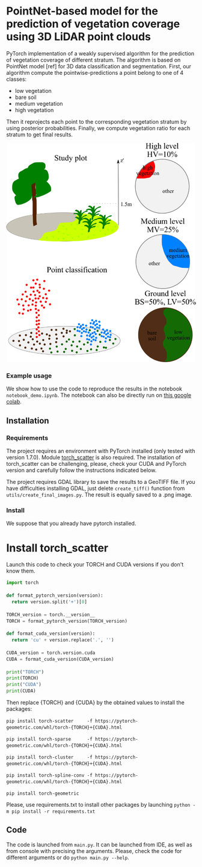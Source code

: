 # PointNet-based model for the prediction of vegetation coverage using 3D LiDAR point clouds

PyTorch implementation of a weakly supervised algorithm for the prediction of vegetation coverage of different stratum. The algorithm is based on PointNet model [ref] for 3D data classification and segmentation.
First, our algorithm compute the pointwise-predictions a point belong to one of 4 classes:
- low vegetation
- bare soil
- medium vegetation
- high vegetation

Then it reprojects each point to the corresponding vegetation stratum by using posterior probabilities.
Finally, we compute vegetation ratio for each stratum to get final results.

![](exemples_images/3_stratum.png)

### Example usage
We show how to use the code to reproduce the results in the notebook `notebook_demo.ipynb`. 
The notebook can also be directly run on [this google colab](https://colab.research.google.com/drive/1MoX46KhSgkyQ36uSi04OVJ3RVHw-SeDH#scrollTo=_jH5pCLHuAza).


## Installation

### Requirements
The project requires an environment with PyTorch installed (only tested with version 1.7.0).
Module [torch_scatter](https://github.com/rusty1s/pytorch_scatter) is also required.
The installation of torch_scatter can be challenging, please, check your CUDA and PyTorch version and carefully follow the instructions indicated below.

The project requires GDAL library to save the results to a GeoTIFF file. If you have difficulties installing GDAL, just delete `create_tiff()` function from `utils/create_final_images.py`. The result is equally saved to a .png image.



### Install 
We suppose that you already have pytorch installed.

# Install torch_scatter
Launch this code to check your TORCH and CUDA versions if you don't know them.
```python
import torch

def format_pytorch_version(version):
  return version.split('+')[0]

TORCH_version = torch.__version__
TORCH = format_pytorch_version(TORCH_version)

def format_cuda_version(version):
  return 'cu' + version.replace('.', '')

CUDA_version = torch.version.cuda
CUDA = format_cuda_version(CUDA_version)

print("TORCH")
print(TORCH)
print("CUDA")
print(CUDA)
```

Then replace {TORCH} and {CUDA} by the obtained values to install the packages:


`pip install torch-scatter     -f https://pytorch-geometric.com/whl/torch-{TORCH}+{CUDA}.html`

`pip install torch-sparse      -f https://pytorch-geometric.com/whl/torch-{TORCH}+{CUDA}.html`

`pip install torch-cluster     -f https://pytorch-geometric.com/whl/torch-{TORCH}+{CUDA}.html`

`pip install torch-spline-conv -f https://pytorch-geometric.com/whl/torch-{TORCH}+{CUDA}.html`

`pip install torch-geometric`


Please, use requirements.txt to install other packages by launching `python -m pip install -r requirements.txt`


## Code 
The code is launched from `main.py`.
It can be launched from IDE, as well as from console with precising the arguments. Please, check the code for different arguments or do `python main.py --help`.
